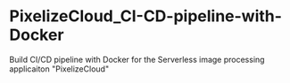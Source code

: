 # PixelizeCloud_CI-CD-pipeline-with-Docker
Build CI/CD pipeline with Docker for the Serverless image processing applicaiton "PixelizeCloud"
